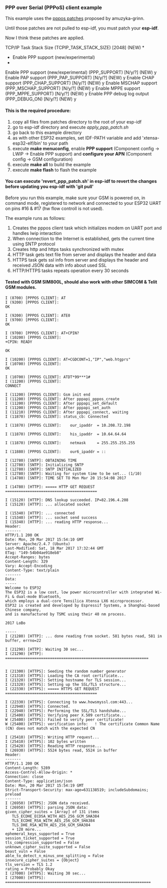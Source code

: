 ### PPP over Serial (PPPoS) client example

This example uses the [pppos patches](https://github.com/amuzyka-grinn/esp-idf) proposed by amuzyka-grinn.

Until those patches are not pulled to esp-idf, you must patch your **esp-idf**.

Now I think these patches are applied.



TCP/IP Task Stack Size (TCPIP_TASK_STACK_SIZE) [2048] (NEW) 
*
* Enable PPP support (new/experimental)
*
Enable PPP support (new/experimental) (PPP_SUPPORT) [N/y/?] (NEW) y
  Enable PAP support (PPP_PAP_SUPPORT) [N/y/?] (NEW) y
  Enable CHAP support (PPP_CHAP_SUPPORT) [N/y/?] (NEW) y
  Enable MSCHAP support (PPP_MSCHAP_SUPPORT) [N/y/?] (NEW) y
  Enable MPPE support (PPP_MPPE_SUPPORT) [N/y/?] (NEW) y
  Enable PPP debug log output (PPP_DEBUG_ON) [N/y/?] (NEW) y


#### This is the required procedure:

1. copy all files from patches directory to the root of your esp-idf
2. go to esp-idf directory and execute *apply_ppp_patch.sh*
3. go back to this example directory
4. as with other ESP32 examples, set IDF-PATH variable and add 'xtensa-esp32-elf/bin' to your path
5. execute **make menuconfig**, enable **PPP support** (Component config → LWIP → Enable PPP support) and **configure your APN** (Component config → GSM configuration)
6. execute **make all** to build the example
7. execute **make flash** to flash the example

#### You can execute 'revert_ppp_patch.sh' in esp-idf to revert the changes before updating you esp-idf with 'git pull'


Before you run this example, make sure your GSM is powered on, in command mode, registered to network and connected to your ESP32 UART on pins #16 & #17 (hw flow controll is not used). 

The example runs as follows:

1. Creates the pppos client task which initializes modem on UART port and handles lwip interaction
2. When connection to the Internet is established, gets the current time using SNTP protocol
3. Creates http and https tasks synchronized with mutex
4. HTTP task gets text file from server and displays the header and data
5. HTTPS task gets ssl info from server and displays the header and received JSON data with info about used SSL
6. HTTP/HTTPS tasks repeats operation every 30 seconds


#### Tested with GSM SIM800L, should also work with other SIMCOM & Telit GSM modules.



```
I (8700) [PPPOS CLIENT]: AT
I (9200) [PPPOS CLIENT]: 
OK

I (9200) [PPPOS CLIENT]: ATE0
I (9700) [PPPOS CLIENT]: 
OK

I (9700) [PPPOS CLIENT]: AT+CPIN?
I (10200) [PPPOS CLIENT]: 
+CPIN: READY

OK

I (10200) [PPPOS CLIENT]: AT+CGDCONT=1,"IP","web.htgprs"
I (10700) [PPPOS CLIENT]: 
OK

I (10700) [PPPOS CLIENT]: ATDT*99***1#
I (11200) [PPPOS CLIENT]: 
CONNECT

I (11200) [PPPOS CLIENT]: Gsm init end
I (11200) [PPPOS CLIENT]: After pppapi_pppos_create
I (11200) [PPPOS CLIENT]: After pppapi_set_default
I (11200) [PPPOS CLIENT]: After pppapi_set_auth
I (11210) [PPPOS CLIENT]: After pppapi_connect, waiting
I (11870) [PPPOS CLIENT]: status_cb: Connected

I (11870) [PPPOS CLIENT]:    our_ipaddr  = 10.208.72.198

I (11870) [PPPOS CLIENT]:    his_ipaddr  = 10.64.64.64

I (11870) [PPPOS CLIENT]:    netmask     = 255.255.255.255

I (11880) [PPPOS CLIENT]:    our6_ipaddr = ::

I (12780) [SNTP]: OBTAINING TIME
I (12780) [SNTP]: Initializing SNTP
I (12780) [SNTP]: SNTP INITIALIZED
I (12780) [SNTP]: Waiting for system time to be set... (1/10)
I (14780) [SNTP]: TIME SET TO Mon Mar 20 15:54:08 2017

I (14780) [HTTP]: ===== HTTP GET REQUEST =========================================

I (15120) [HTTP]: DNS lookup succeeded. IP=82.196.4.208
I (15120) [HTTP]: ... allocated socket

I (15340) [HTTP]: ... connected
I (15340) [HTTP]: ... socket send success
I (15340) [HTTP]: ... reading HTTP response...
Header:
-------
HTTP/1.1 200 OK
Date: Mon, 20 Mar 2017 15:54:10 GMT
Server: Apache/2.4.7 (Ubuntu)
Last-Modified: Sat, 18 Mar 2017 17:32:44 GMT
ETag: "149-54b04ae918eb8"
Accept-Ranges: bytes
Content-Length: 329
Vary: Accept-Encoding
Content-Type: text/plain
-------
Data:
-----
Welcome to ESP32
The ESP32 is a low cost, low power microcontroller with integrated Wi-Fi & dual-mode Bluetooth,
which employs a dual-core Tensilica Xtensa LX6 microprocessor.
ESP32 is created and developed by Espressif Systems, a Shanghai-based Chinese company,
and is manufactured by TSMC using their 40 nm process.

2017 LoBo

-----
I (21280) [HTTP]: ... done reading from socket. 581 bytes read, 581 in buffer, errno=22

I (21290) [HTTP]: Waiting 30 sec...
I (21290) [HTTP]: ================================================================


I (21300) [HTTPS]: Seeding the random number generator
I (21310) [HTTPS]: Loading the CA root certificate...
I (21320) [HTTPS]: Setting hostname for TLS session...
I (21320) [HTTPS]: Setting up the SSL/TLS structure...
I (22330) [HTTPS]: ===== HTTPS GET REQUEST =========================================

I (22330) [HTTPS]: Connecting to www.howsmyssl.com:443...
I (22940) [HTTPS]: Connected.
I (22940) [HTTPS]: Performing the SSL/TLS handshake...
I (25400) [HTTPS]: Verifying peer X.509 certificate...
W (25400) [HTTPS]: Failed to verify peer certificate!
W (25400) [HTTPS]: verification info:   ! The certificate Common Name (CN) does not match with the expected CN

I (25410) [HTTPS]: Writing HTTP request...
I (25410) [HTTPS]: 102 bytes written
I (25420) [HTTPS]: Reading HTTP response...
I (26930) [HTTPS]: 5524 bytes read, 5524 in buffer
Header:
-------
HTTP/1.1 200 OK
Content-Length: 5289
Access-Control-Allow-Origin: *
Connection: close
Content-Type: application/json
Date: Mon, 20 Mar 2017 15:54:19 GMT
Strict-Transport-Security: max-age=631138519; includeSubdomains; preload
-------
I (26950) [HTTPS]: JSON data received.
I (26950) [HTTPS]: parsing JSON data:
given_cipher_suites = [Array] of 131 items
   TLS_ECDHE_ECDSA_WITH_AES_256_GCM_SHA384
   TLS_ECDHE_RSA_WITH_AES_256_GCM_SHA384
   TLS_DHE_RSA_WITH_AES_256_GCM_SHA384
   + 128 more...
ephemeral_keys_supported = True
session_ticket_supported = True
tls_compression_supported = False
unknown_cipher_suite_supported = False
beast_vuln = False
able_to_detect_n_minus_one_splitting = False
insecure_cipher_suites = {Object}
tls_version = TLS 1.2
rating = Probably Okay
I (27000) [HTTPS]: Waiting 30 sec...
I (27000) [HTTPS]: =================================================================
```
